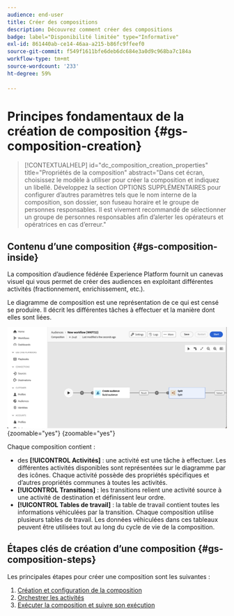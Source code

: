 ```yaml
---
audience: end-user
title: Créer des compositions
description: Découvrez comment créer des compositions
badge: label="Disponibilité limitée" type="Informative"
exl-id: 861440ab-ce14-46aa-a215-b86fc9ffeef0
source-git-commit: f549f1611bfe6deb6dc684e3a0d9c968ba7c184a
workflow-type: tm+mt
source-wordcount: '233'
ht-degree: 59%

---
```


# Principes fondamentaux de la création de composition {#gs-composition-creation}

>[!CONTEXTUALHELP]
>id="dc_composition_creation_properties"
>title="Propriétés de la composition"
>abstract="Dans cet écran, choisissez le modèle à utiliser pour créer la composition et indiquez un libellé. Développez la section OPTIONS SUPPLÉMENTAIRES pour configurer d’autres paramètres tels que le nom interne de la composition, son dossier, son fuseau horaire et le groupe de personnes responsables. Il est vivement recommandé de sélectionner un groupe de personnes responsables afin d’alerter les opérateurs et opératrices en cas d’erreur."

## Contenu d’une composition {#gs-composition-inside}

La composition d’audience fédérée Experience Platform fournit un canevas visuel qui vous permet de créer des audiences en exploitant différentes activités (fractionnement, enrichissement, etc.).

Le diagramme de composition est une représentation de ce qui est censé se produire. Il décrit les différentes tâches à effectuer et la manière dont elles sont liées.

![](assets/composition-example.png){zoomable="yes"} {zoomable="yes"}

Chaque composition contient :

* des **[!UICONTROL Activités]** : une activité est une tâche à effectuer. Les différentes activités disponibles sont représentées sur le diagramme par des icônes. Chaque activité possède des propriétés spécifiques et d’autres propriétés communes à toutes les activités.
* **[!UICONTROL Transitions]** : les transitions relient une activité source à une activité de destination et définissent leur ordre.
* **[!UICONTROL Tables de travail]** : la table de travail contient toutes les informations véhiculées par la transition. Chaque composition utilise plusieurs tables de travail. Les données véhiculées dans ces tableaux peuvent être utilisées tout au long du cycle de vie de la composition.

## Étapes clés de création d’une composition {#gs-composition-steps}

Les principales étapes pour créer une composition sont les suivantes :

1. [Création et configuration de la composition](../compositions/create-composition.md)
1. [Orchestrer les activités](../compositions/orchestrate-activities.md)
1. [Exécuter la composition et suivre son exécution](../compositions/start-monitor-composition.md)
